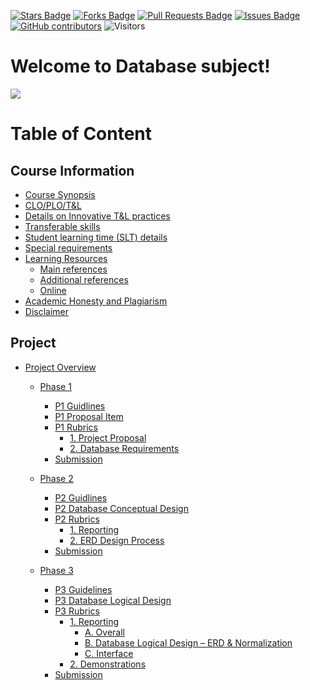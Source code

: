 <a href="https://github.com/IzyanIzzatiK/SECD2523-Database/stargazers"><img src="https://img.shields.io/github/stars/IzyanIzzatiK/SECD2523-Database" alt="Stars Badge"/></a>
<a href="https://github.com/IzyanIzzatiK/SECD2523-Database/network/members"><img src="https://img.shields.io/github/forks/IzyanIzzatiK/SECD2523-Database" alt="Forks Badge"/></a>
<a href="https://github.com/IzyanIzzatiK/SECD2523-Database/pulls"><img src="https://img.shields.io/github/issues-pr/IzyanIzzatiK/SECD2523-Database" alt="Pull Requests Badge"/></a>
<a href="https://github.com/IzyanIzzatiK/SECD2523-Database"><img src="https://img.shields.io/github/issues/IzyanIzzatiK/SECD2523-Database" alt="Issues Badge"/></a>
<a href="https://github.com/IzyanIzzatiK/SECD2523-Database/graphs/contributors"><img alt="GitHub contributors" src="https://img.shields.io/github/contributors/IzyanIzzatiK/BDM?color=2b9348"></a>
![Visitors](https://api.visitorbadge.io/api/visitors?path=https%3A%2F%2Fgithub.com%2FIzyanIzzatiK%2BDM&labelColor=%23d9e3f0&countColor=%23697689&style=flat)

# Welcome to Database subject!

![](https://bs-uploads.toptal.io/blackfish-uploads/components/seo/content/og_image_file/og_image/1282569/0712-Bad_Practices_in_Database_Design_-_Are_You_Making_These_Mistakes_Dan_Social-754bc73011e057dc76e55a44a954e0c3.png)

# Table of Content

## Course Information
  - [Course Synopsis](https://github.com/IzyanIzzatiK/SECD2523-Database/blob/main/CI.md#course-synopsis)
  - [CLO/PLO/T&L](https://github.com/IzyanIzzatiK/SECD2523-Database/blob/main/CI.md#mapping-of-the-course-learning-outcomes-clo-to-the-programme-learning-outcomes-plo-teaching--learning-tl-methods-and-assessment-methods)
  - [Details on Innovative T&L practices](https://github.com/IzyanIzzatiK/SECD2523-Database/blob/main/CI.md#details-on-innovative-tl-practices)
  - [Transferable skills](https://github.com/IzyanIzzatiK/SECD2523-Database/blob/main/CI.md#transferable-skills-generic-skills-learned-in-course-of-study-which-can-be-useful-and-utilised-in-other-settings)
  - [Student learning time (SLT) details](https://github.com/IzyanIzzatiK/SECD2523-Database/blob/main/CI.md#student-learning-time-slt-details)
  - [Special requirements](https://github.com/IzyanIzzatiK/SECD2523-Database/blob/main/CI.md#special-requirements-to-deliver-the-course-eg-software-nursery-computer-lab-simulation-room)
  - [Learning Resources](https://github.com/IzyanIzzatiK/SECD2523-Database/blob/main/CI.md#learning-resources)
    - [Main references](https://github.com/IzyanIzzatiK/SECD2523-Database/blob/main/CI.md#main-references)
    - [Additional references](https://github.com/IzyanIzzatiK/SECD2523-Database/blob/main/CI.md#additional-references)
    - [Online](https://github.com/IzyanIzzatiK/SECD2523-Database/blob/main/CI.md#online)
  - [Academic Honesty and Plagiarism](https://github.com/IzyanIzzatiK/SECD2523-Database/blob/main/CI.md#academic-honesty-and-plagiarism-below-is-just-a-sample)
  - [Disclaimer](https://github.com/IzyanIzzatiK/SECD2523-Database/blob/main/CI.md#disclaimer) <br> <be>

## Project 
- [Project Overview](project/project_overview.md)
  - [Phase 1](project/phase%201/README.md)
    - [P1 Guidlines](https://github.com/IzyanIzzatiK/SECD2523-Database/blob/main/project/phase%201/README.md#p1-guidelines)
    - [P1 Proposal Item](https://github.com/IzyanIzzatiK/SECD2523-Database/blob/main/project/phase%201/README.md#p1-proposal-item)
    - [P1 Rubrics](https://github.com/IzyanIzzatiK/SECD2523-Database/blob/main/project/phase%201/README.md#p1-rubrics)
      - [1. Project Proposal](https://github.com/IzyanIzzatiK/SECD2523-Database/blob/main/project/phase%201/README.md#1-project-proposal)
      - [2. Database Requirements](https://github.com/IzyanIzzatiK/SECD2523-Database/blob/main/project/phase%201/README.md#2-database-requirements)
    - [Submission](https://github.com/IzyanIzzatiK/SECD2523-Database/blob/main/project/phase%201/README.md#submission)

  - [Phase 2](project/phase%202/README.md)
    - [P2 Guidlines](https://github.com/IzyanIzzatiK/SECD2523-Database/blob/main/project/phase%202/README.md#p2-guidelines)
    - [P2 Database Conceptual Design](https://github.com/IzyanIzzatiK/SECD2523-Database/blob/main/project/phase%202/README.md#p2-database-conceptual-design)
    - [P2 Rubrics](https://github.com/IzyanIzzatiK/SECD2523-Database/blob/main/project/phase%202/README.md#p2-rubric)
      - [1. Reporting](https://github.com/IzyanIzzatiK/SECD2523-Database/blob/main/project/phase%202/README.md#1-reporting-2)
      - [2. ERD Design Process ](https://github.com/IzyanIzzatiK/SECD2523-Database/blob/main/project/phase%202/README.md#2erd-design-process-3)
    - [Submission](https://github.com/IzyanIzzatiK/SECD2523-Database/blob/main/project/phase%202/README.md#submission)

  - [Phase 3](project/phase%203/README.md)
    - [P3 Guidelines](https://github.com/IzyanIzzatiK/SECD2523-Database/blob/main/project/phase%203/README.md#p3-guidelines)
    - [P3 Database Logical Design](https://github.com/IzyanIzzatiK/SECD2523-Database/blob/main/project/phase%203/README.md#p3-database-logical-design)
    - [P3 Rubrics](https://github.com/IzyanIzzatiK/SECD2523-Database/blob/main/project/phase%203/README.md#p3-rubrics)
      - [1. Reporting](https://github.com/IzyanIzzatiK/SECD2523-Database/blob/main/project/phase%203/README.md#1-reporting)
        - [A. Overall](https://github.com/IzyanIzzatiK/SECD2523-Database/blob/main/project/phase%203/README.md#a-overall-2)
        - [B. Database Logical Design – ERD & Normalization](https://github.com/IzyanIzzatiK/SECD2523-Database/blob/main/project/phase%203/README.md#bdatabase-logical-design--erd--normalization-6)
        - [C. Interface](https://github.com/IzyanIzzatiK/SECD2523-Database/blob/main/project/phase%203/README.md#cinterface-2)
      - [2. Demonstrations](https://github.com/IzyanIzzatiK/SECD2523-Database/blob/main/project/phase%203/README.md#2demonstrations-10)
    - [Submission](https://github.com/IzyanIzzatiK/SECD2523-Database/blob/main/project/phase%203/README.md#submission)

